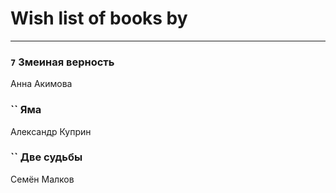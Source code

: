 # Wish list of books by [](https://ok.ru/profile/536771522733)
---

### `7` Змеиная верность
Анна Акимова

### `` Яма
Александр Куприн

### `` Две судьбы
Семён Малков


